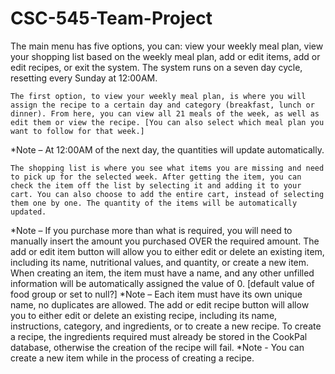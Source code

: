 # CSC-545-Team-Project

The main menu has five options, you can: view your weekly meal plan, view your shopping list based on the weekly meal plan, add or edit items, add or edit recipes, or exit the system. The system runs on a seven day cycle, resetting every Sunday at 12:00AM.  

	The first option, to view your weekly meal plan, is where you will assign the recipe to a certain day and category (breakfast, lunch or dinner). From here, you can view all 21 meals of the week, as well as edit them or view the recipe. [You can also select which meal plan you want to follow for that week.]  
  
*Note – At 12:00AM of the next day, the quantities will update automatically.  

	The shopping list is where you see what items you are missing and need to pick up for the selected week. After getting the item, you can check the item off the list by selecting it and adding it to your cart. You can also choose to add the entire cart, instead of selecting them one by one. The quantity of the items will be automatically updated. 
  
*Note – If you purchase more than what is required, you will need to manually insert the amount you purchased OVER the required amount. 
The add or edit item button will allow you to either edit or delete an existing item, including its name, nutritional values, and quantity, or create a new item. When creating an item, the item must have a name, and any other unfilled information will be automatically assigned the value of 0. [default value of food group or set to null?]
*Note – Each item must have its own unique name, no duplicates are allowed. 
	The add or edit recipe button will allow you to either edit or delete an existing recipe, including its name, instructions, category, and ingredients, or to create a new recipe. To create a recipe, the ingredients required must already be stored in the CookPal database, otherwise the creation of the recipe will fail. 
*Note - You can create a new item while in the process of creating a recipe.

